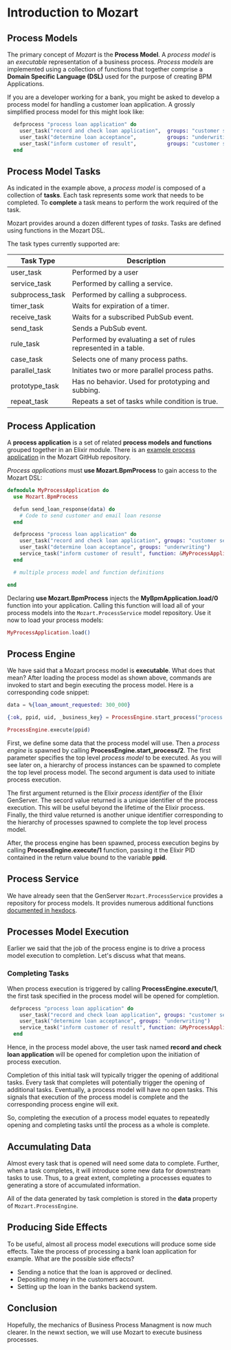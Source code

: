 # Introduction to Mozart

## Process Models

The primary concept of *Mozart* is the **Process Model**. A *process model* is an *executable* representation of a business process. *Process models* are implemented using a collection of functions that together comprise a **Domain Specific Language (DSL)** used for the purpose of creating BPM Applications.

If you are a developer working for a bank, you might be asked to develop a process model for handling a customer loan application. A grossly simplified process model for this might look like:

```elixir
  defprocess "process loan application" do
    user_task("record and check loan application",  groups: "customer service")
    user_task("determine loan acceptance",          groups: "underwriting")
    user_task("inform customer of result",          groups: "customer service")
  end
```

## Process Model Tasks

As indicated in the example above, a *process model* is composed of a collection of **tasks**. Each task represents some work that needs to be completed. To **complete** a task means to perform the work required of the task.

Mozart provides around a dozen different types of *tasks*. Tasks are defined using functions in the Mozart DSL.

The task types currently supported are:

| Task Type               |  Description |
|-----|-----|
| user_task               | Performed by a user |
| service_task            | Performed by calling a service. |
| subprocess_task         | Performed by calling a subprocess. |
| timer_task              | Waits for expiration of a timer. |
| receive_task            | Waits for a subscribed PubSub event. |
| send_task               | Sends a PubSub event. |
| rule_task               | Performed by evaluating a set of rules represented in a table. |
| case_task               | Selects one of many process paths. |
| parallel_task           | Initiates two or more parallel process paths. |
| prototype_task          | Has no behavior. Used for prototyping and subbing. |
| repeat_task             | Repeats a set of tasks while condition is true. |

## Process Application

A **process application** is a set of related **process models and functions** grouped together in an Elixir module. There is an [example process application](https://github.com/CharlesIrvineKC/mozart/blob/main/test/support/home_loan_app.ex) in the Mozart GitHub repository.

*Process applications* must **use Mozart.BpmProcess** to gain access to the Mozart DSL:

```elixir
defmodule MyProcessApplication do
  use Mozart.BpmProcess

  defun send_loan_response(data) do
    # Code to send customer and email loan resonse
  end

  defprocess "process loan application" do
    user_task("record and check loan application", groups: "customer service")
    user_task("determine loan acceptance", groups: "underwriting")
    service_task("inform customer of result", function: &MyProcessApplication.send_loan_response/1)
  end

  # multiple process model and function definitions

end
```

Declaring **use Mozart.BpmProcess** injects the **MyBpmApplication.load/0** function into your application. Calling this function will load all of your process models into the `Mozart.ProcessService` model repository. Use it now to load your process models:

```elixir
MyProcessApplication.load()
```

## Process Engine

We have said that a Mozart process model is **executable**. What does that mean? After loading the process model as shown above, commands are invoked to start and begin executing the process model. Here is a corresponding code snippet:

```elixir
data = %{loan_amount_requested: 300_000}

{:ok, ppid, uid, _business_key} = ProcessEngine.start_process("process loan application", data)

ProcessEngine.execute(ppid)
```

First, we define some data that the process model will use. Then a *process engine* is spawned by calling **ProcessEngine.start_process/2**. The first parameter specifies the top level *process model* to be executed. As you will see later on, a hierarchy of process instances can be spawned to complete the top level process model. The second argument is data used to initiate process execution. 

The first argument returned is the Elixir *process identifier* of the Elixir GenServer. The secord value returned is a unique identifier of the process execution. This will be useful beyond the lifetime of the Elixir process. Finally, the third value returned is another unique identifier corresponding to the hierarchy of processes spawned to complete the top level process model.

After, the process engine has been spawned, process execution begins by calling **ProcessEngine.execute/1** function, passing it the Elixir PID contained in the return value bound to the variable **ppid**.

## Process Service

We have already seen that the GenServer `Mozart.ProcessService` provides a repository for process models. It provides numerous additional functions [documented in hexdocs](https://hexdocs.pm/mozart/Mozart.ProcessService.html#summary).

## Processes Model Execution

Earlier we said that the job of the process engine is to drive a process model execution to completion. Let's discuss what that means.

### Completing Tasks

When process execution is triggered by calling **ProcessEngine.execute/1**, the first task specified in the process model will be opened for completion.

```elixir
 defprocess "process loan application" do
    user_task("record and check loan application", groups: "customer service")
    user_task("determine loan acceptance", groups: "underwriting")
    service_task("inform customer of result", function: &MyProcessApplication.send_loan_response/1)
  end
```

Hence, in the process model above, the user task named **record and check loan application** will be opened for completion upon the initiation of process execution.

Completion of this initial task will typically trigger the opening of additional tasks. Every task that completes will potentially trigger the opening of additional tasks. Eventually, a process model will have no open tasks. This signals that execution of the process model is complete and the corresponding process engine will exit.

So, completing the execution of a process model equates to repeatedly opening and completing tasks until the process as a whole is complete.

## Accumulating Data

Almost every task that is opened will need some data to complete. Further, when a task completes, it will introduce some new data for downstream tasks to use. Thus, to a great extent, completing a processes equates to generating a store of accumulated information.

All of the data generated by task completion is stored in the **data** property of `Mozart.ProcessEngine`.

## Producing Side Effects

To be useful, almost all process model executions will produce some side effects. Take the process of processing a bank loan application for example. What are the possible side effects?

* Sending a notice that the loan is approved or declined.
* Depositing money in the customers account.
* Setting up the loan in the banks backend system.

## Conclusion

Hopefully, the mechanics of Business Process Managment is now much clearer. In the newxt section, we will use Mozart to execute business processes.




